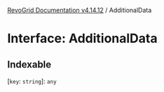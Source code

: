 [RevoGrid Documentation v4.14.12](README.md) / AdditionalData

# Interface: AdditionalData

## Indexable

 \[`key`: `string`\]: `any`
